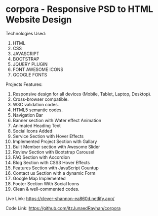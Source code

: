 # corpora - Responsive PSD to HTML Website Design

Technologies Used:
1. HTML
2. CSS
3. JAVASCRIPT
4. BOOTSTRAP
5. JQUERY PLUGIN
6. FONT AWESOME ICONS
7. GOOGLE FONTS


Projects Features:
1. Responsive design for all devices (Mobile, Tablet, Laptop, Desktop).
2. Cross-browser compatible.
3. W3C validation codes.
4. HTML5 semantic codes.
6. Navigation Bar
7. Banner section with Water effect Animation
8. Animated Heading Text
9. Social Icons Added
10. Service Section with Hover Effects
11. Implemented Project Section with Gallary
12. Built Member section with Awesome Slider
13. Review Section with Bootstrap Carousel
14. FAQ Section with Accordion
15. Blog Section with CSS3 Hover Effects
16. Features Section with JavaScript Countup
17. Contact us Section with a dynamic Form
18. Google Map Implemented
19. Footer Section With Social Icons
20. Clean & well-commented codes.



Live Link:  https://clever-shannon-ea860d.netlify.app/   

Code Link:  https://github.com/itzJunaedRayhan/corpora
